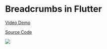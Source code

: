 # Breadcrumbs in Flutter

[Video Demo](https://youtu.be/_4JJR35B7lM)

[Source Code](../source/breadcrumbs-in-flutter.dart)

![](../images/breadcrumbs-in-flutter.jpg)
